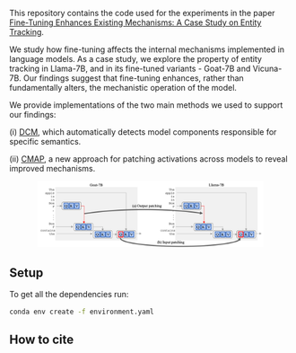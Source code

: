 This repository contains the code used for the experiments in the paper [Fine-Tuning Enhances Existing Mechanisms: A Case Study on Entity Tracking]().

We study how fine-tuning affects the internal mechanisms implemented in language models. As a case study, we explore the property of entity tracking in Llama-7B, and in its fine-tuned variants - Goat-7B and Vicuna-7B.
Our findings suggest that fine-tuning enhances, rather than fundamentally alters, the mechanistic operation of the model.

We provide implementations of the two main methods we used to support our findings:

(i) [DCM](experiment_2/DCM.py), which automatically detects model components responsible for specific semantics.

(ii) [CMAP](experiment_3/cmap_utils.py), a new approach for patching activations across models to reveal improved mechanisms. 

<p align="center">
<img src="cmap_vis.png" style="width:80%;"/>
</p>

## Setup

To get all the dependencies run:
```bash
conda env create -f environment.yaml
```
## How to cite
